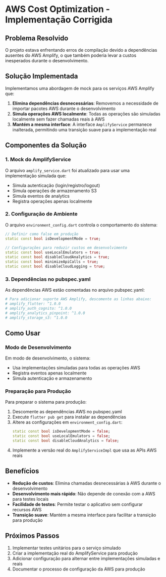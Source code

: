 # AWS Cost Optimization - Implementação Corrigida

## Problema Resolvido

O projeto estava enfrentando erros de compilação devido a dependências ausentes do AWS Amplify, o que também poderia levar a custos inesperados durante o desenvolvimento.

## Solução Implementada

Implementamos uma abordagem de mock para os serviços AWS Amplify que:

1. **Elimina dependências desnecessárias**: Removemos a necessidade de importar pacotes AWS durante o desenvolvimento
2. **Simula operações AWS localmente**: Todas as operações são simuladas localmente sem fazer chamadas reais à AWS
3. **Mantém a mesma interface**: A interface `AmplifyService` permanece inalterada, permitindo uma transição suave para a implementação real

## Componentes da Solução

### 1. Mock do AmplifyService

O arquivo `amplify_service.dart` foi atualizado para usar uma implementação simulada que:

- Simula autenticação (login/registro/logout)
- Simula operações de armazenamento S3
- Simula eventos de analytics
- Registra operações apenas localmente

### 2. Configuração de Ambiente

O arquivo `environment_config.dart` controla o comportamento do sistema:

```dart
// Definir como false em produção
static const bool isDevelopmentMode = true;
  
// Configurações para reduzir custos em desenvolvimento
static const bool useLocalEmulators = true;
static const bool disableCloudAnalytics = true;
static const bool minimizeApiCalls = true;
static const bool disableCloudLogging = true;
```

### 3. Dependências no pubspec.yaml

As dependências AWS estão comentadas no arquivo pubspec.yaml:

```yaml
# Para adicionar suporte AWS Amplify, descomente as linhas abaixo:
# amplify_flutter: ^1.0.0
# amplify_auth_cognito: ^1.0.0
# amplify_analytics_pinpoint: ^1.0.0
# amplify_storage_s3: ^1.0.0
```

## Como Usar

### Modo de Desenvolvimento

Em modo de desenvolvimento, o sistema:
- Usa implementações simuladas para todas as operações AWS
- Registra eventos apenas localmente
- Simula autenticação e armazenamento

### Preparação para Produção

Para preparar o sistema para produção:

1. Descomente as dependências AWS no pubspec.yaml
2. Execute `flutter pub get` para instalar as dependências
3. Altere as configurações em `environment_config.dart`:
   ```dart
   static const bool isDevelopmentMode = false;
   static const bool useLocalEmulators = false;
   static const bool disableCloudAnalytics = false;
   ```
4. Implemente a versão real do `AmplifyServiceImpl` que usa as APIs AWS reais

## Benefícios

- **Redução de custos**: Elimina chamadas desnecessárias à AWS durante o desenvolvimento
- **Desenvolvimento mais rápido**: Não depende de conexão com a AWS para testes locais
- **Facilidade de testes**: Permite testar o aplicativo sem configurar recursos AWS
- **Transição suave**: Mantém a mesma interface para facilitar a transição para produção

## Próximos Passos

1. Implementar testes unitários para o serviço simulado
2. Criar a implementação real do AmplifyService para produção
3. Adicionar configuração para alternar entre implementações simuladas e reais
4. Documentar o processo de configuração da AWS para produção
